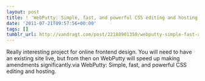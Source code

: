 ```yaml
---
layout: post
title: ! 'WebPutty: Simple, fast, and powerful CSS editing and hosting.'
date: '2011-07-21T09:57:56+00:00'
tags: []
tumblr_url: http://vandragt.com/post/22188901350/webputty-simple-fast-and-powerful-css-editing-and
---
```

Really interesting project for online frontend design. You will need to have an existing site live, but from then on WebPutty will speed up making amendments significantly.via WebPutty: Simple, fast, and powerful CSS editing and hosting.
